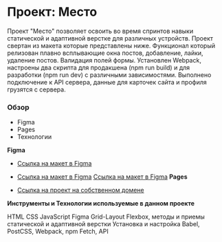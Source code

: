 # Проект: Место
Проект "Место" позволяет освоить во время спринтов навыки статической и адаптивной верстке для различных устройств. 
Проект свертан из макета которые представлены ниже.
Функционал который релизован плавно всплывающие окна постов, добавление, лайки, удаление постов. 
Валидация полей формы. 
Установлен Webpack, настроены два скрипта для продакшена (npm run build) и для разработки (npm run dev) с различными зависимостями.
Выполнено подключение к API сервера, данные для карточек сайта и профиля грузятся с сервера.

### Обзор

* Figma
* Pages
* Технологии

**Figma**

* [Ссылка на макет в Figma](https://www.figma.com/file/2cn9N9jSkmxD84oJik7xL7/JavaScript.-Sprint-4?node-id=0%3A1)
* [Ссылка на макет в Figma](https://www.figma.com/file/kRVLKwYG3d1HGLvh7JFWRT/JavaScript.-Sprint-6?type=design&node-id=1140-291&t=SwfJoGBqF2iO5Q9F-0)
[Ссылка на макет в Figma](https://www.figma.com/file/PSdQFRHoxXJFs2FH8IXViF/JavaScript.-Sprint-9?type=design&node-id=109-150&t=DMtAMrDUK1qtE2yF-0)
**Pages**

* [Ссылка на проект на собственном домене](https://romanov-km.ru)

**Инструменты и Технологии используемые в данном проекте**

HTML CSS JavaScript Figma Grid-Layout Flexbox, методы и приемы статической и адаптивной верстки
Установка и настройка Babel, PostCSS, Webpack, npm
Fetch, API

